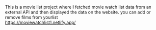 This is a movie list project where I fetched movie watch list data from an external API and then displayed the data on the website. you can add or remove films from yourlist     
https://moviewatchlist1.netlify.app/     
 
